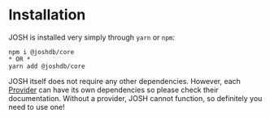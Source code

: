 # Installation

JOSH is installed very simply through `yarn` or `npm`: 

```text
npm i @joshdb/core
* OR *
yarn add @joshdb/core
```

JOSH itself does not require any other dependencies. However, each [Provider](../providers/about.md) can have its own dependencies so please check their documentation. Without a provider, JOSH cannot function, so definitely you need to use one!

